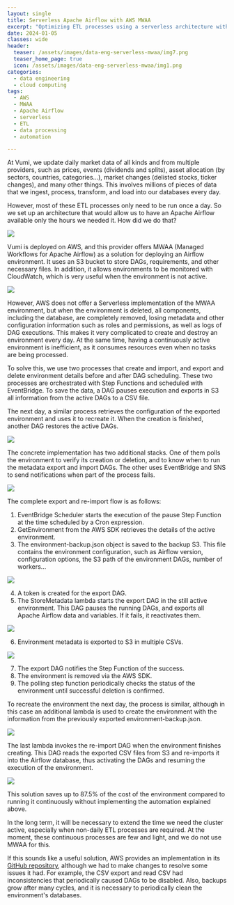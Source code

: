 ```yaml
---
layout: single
title: Serverless Apache Airflow with AWS MWAA
excerpt: "Optimizing ETL processes using a serverless architecture with Apache Airflow on AWS MWAA, achieving significant cost savings and efficiency."
date: 2024-01-05
classes: wide
header:
  teaser: /assets/images/data-eng-serverless-mwaa/img7.png
  teaser_home_page: true
  icon: /assets/images/data-eng-serverless-mwaa/img1.png
categories:
  - data engineering
  - cloud computing
tags:  
  - AWS
  - MWAA
  - Apache Airflow
  - serverless
  - ETL
  - data processing
  - automation

---
```


At Vumi, we update daily market data of all kinds and from multiple providers, such as prices, events (dividends and splits), asset allocation (by sectors, countries, categories...), market changes (delisted stocks, ticker changes), and many other things. This involves millions of pieces of data that we ingest, process, transform, and load into our databases every day.

However, most of these ETL processes only need to be run once a day. So we set up an architecture that would allow us to have an Apache Airflow available only the hours we needed it. How did we do that?

![](/assets/images/data-eng-serverless-mwaa/img1.png)


Vumi is deployed on AWS, and this provider offers MWAA (Managed Workflows for Apache Airflow) as a solution for deploying an Airflow environment. It uses an S3 bucket to store DAGs, requirements, and other necessary files. In addition, it allows environments to be monitored with CloudWatch, which is very useful when the environment is not active.

![](/assets/images/data-eng-serverless-mwaa/img2.png)

However, AWS does not offer a Serverless implementation of the MWAA environment, but when the environment is deleted, all components, including the database, are completely removed, losing metadata and other configuration information such as roles and permissions, as well as logs of DAG executions. This makes it very complicated to create and destroy an environment every day. At the same time, having a continuously active environment is inefficient, as it consumes resources even when no tasks are being processed.

To solve this, we use two processes that create and import, and export and delete environment details before and after DAG scheduling. These two processes are orchestrated with Step Functions and scheduled with EventBridge. To save the data, a DAG pauses execution and exports in S3 all information from the active DAGs to a CSV file.

The next day, a similar process retrieves the configuration of the exported environment and uses it to recreate it. When the creation is finished, another DAG restores the active DAGs.

![](/assets/images/data-eng-serverless-mwaa/img1.jpg)

The concrete implementation has two additional stacks. One of them polls the environment to verify its creation or deletion, and to know when to run the metadata export and import DAGs. The other uses EventBridge and SNS to send notifications when part of the process fails.

![](/assets/images/data-eng-serverless-mwaa/img6.png)

The complete export and re-import flow is as follows:

1. EventBridge Scheduler starts the execution of the pause Step Function at the time scheduled by a Cron expression.
2. GetEnvironment from the AWS SDK retrieves the details of the active environment.
3. The environment-backup.json object is saved to the backup S3. This file contains the environment configuration, such as Airflow version, configuration options, the S3 path of the environment DAGs, number of workers...

![](/assets/images/data-eng-serverless-mwaa/img7.png)

4. A token is created for the export DAG.
5. The StoreMetadata lambda starts the export DAG in the still active environment. This DAG pauses the running DAGs, and exports all Apache Airflow data and variables. If it fails, it reactivates them.

![](/assets/images/data-eng-serverless-mwaa/img9.png)

6. Environment metadata is exported to S3 in multiple CSVs.

![](/assets/images/data-eng-serverless-mwaa/img11.png)

7. The export DAG notifies the Step Function of the success.
8. The environment is removed via the AWS SDK.
9. The polling step function periodically checks the status of the environment until successful deletion is confirmed.

To recreate the environment the next day, the process is similar, although in this case an additional lambda is used to create the environment with the information from the previously exported environment-backup.json.

![](/assets/images/data-eng-serverless-mwaa/img12.png)

The last lambda invokes the re-import DAG when the environment finishes creating. This DAG reads the exported CSV files from S3 and re-imports it into the Airflow database, thus activating the DAGs and resuming the execution of the environment.

![](/assets/images/data-eng-serverless-mwaa/img13.png)

This solution saves up to 87.5% of the cost of the environment compared to running it continuously without implementing the automation explained above.

In the long term, it will be necessary to extend the time we need the cluster active, especially when non-daily ETL processes are required. At the moment, these continuous processes are few and light, and we do not use MWAA for this.

If this sounds like a useful solution, AWS provides an implementation in its [GitHub repository](https://github.com/aws-samples/amazon-mwaa-examples/tree/main/usecases/start-stop-mwaa-environment#building-and-deploying-the-project), although we had to make changes to resolve some issues it had. For example, the CSV export and read CSV had inconsistencies that periodically caused DAGs to be disabled. Also, backups grow after many cycles, and it is necessary to periodically clean the environment's databases.